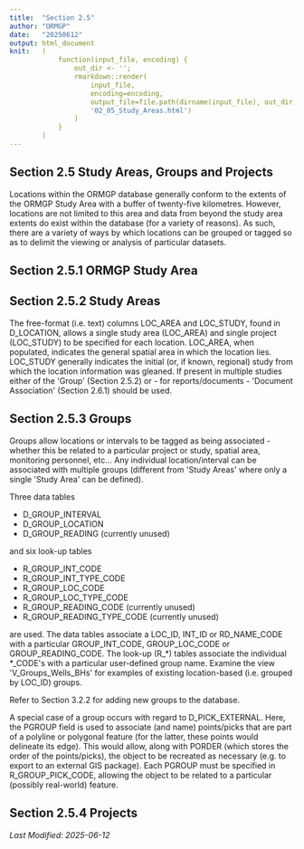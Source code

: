 ```yaml
---
title:  "Section 2.5"
author: "ORMGP"
date:   "20250612"
output: html_document
knit:   (
            function(input_file, encoding) {
                out_dir <- '';
                rmarkdown::render(
                    input_file,
                    encoding=encoding,
                    output_file=file.path(dirname(input_file), out_dir,
                    '02_05_Study_Areas.html')
                )
            }
        )
---
```


## Section 2.5 Study Areas, Groups and Projects

Locations within the ORMGP database generally conform to the extents of the
ORMGP Study Area with a buffer of twenty-five kilometres.  However, locations
are not limited to this area and data from beyond the study area extents do
exist within the database (for a variety of reasons).  As such, there are a
variety of ways by which locations can be grouped or tagged so as to delimit
the viewing or analysis of particular datasets.

## Section 2.5.1 ORMGP Study Area


## Section 2.5.2 Study Areas

The free-format (i.e. text) columns LOC_AREA and LOC_STUDY, found in
D_LOCATION, allows a single study area (LOC_AREA) and single project
(LOC_STUDY) to be specified for each location.  LOC_AREA, when populated,
indicates the general spatial area in which the location lies.  LOC_STUDY
generally indicates the initial (or, if known, regional) study from which the
location information was gleaned.  If present in multiple studies either of
the 'Group' (Section 2.5.2) or - for reports/documents - 'Document
Association' (Section 2.6.1) should be used.

## Section 2.5.3 Groups

Groups allow locations or intervals to be tagged as being associated - whether
this be related to a particular project or study, spatial area, monitoring
personnel, etc...  Any individual location/interval can be associated with
multiple groups (different from 'Study Areas' where only a single 'Study Area'
can be defined).

Three data tables 

* D_GROUP_INTERVAL
* D_GROUP_LOCATION
* D_GROUP_READING (currently unused)

and six look-up tables

* R_GROUP_INT_CODE
* R_GROUP_INT_TYPE_CODE
* R_GROUP_LOC_CODE
* R_GROUP_LOC_TYPE_CODE
* R_GROUP_READING_CODE (currently unused)
* R_GROUP_READING_TYPE_CODE (currently unused)

are used.  The data tables associate a LOC_ID, INT_ID or RD_NAME_CODE with a
particular GROUP_INT_CODE, GROUP_LOC_CODE or GROUP_READING_CODE.  The look-up
(R_\*) tables associate the individual \*_CODE's with a particular
user-defined group name.  Examine the view 'V_Groups_Wells_BHs' for examples
of existing location-based (i.e. grouped by LOC_ID) groups.

Refer to Section 3.2.2 for adding new groups to the database.

A special case of a group occurs with regard to D_PICK_EXTERNAL.  Here, the
PGROUP field is used to associate (and name) points/picks that are part of a
polyline or polygonal feature (for the latter, these points would delineate
its edge).  This would allow, along with PORDER (which stores the order of the
points/picks), the object to be recreated as necessary (e.g. to export to an
external GIS package).  Each PGROUP must be specified in R_GROUP_PICK_CODE,
allowing the object to be related to a particular (possibly real-world)
feature.

## Section 2.5.4 Projects



*Last Modified: 2025-06-12*
